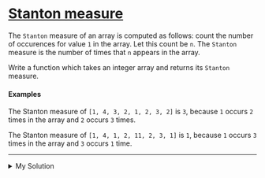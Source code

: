 # [Stanton measure](https://www.codewars.com/kata/59a1cdde9f922b83ee00003b)

The `Stanton` measure of an array is computed as follows: count the number of occurences for value `1` in the array. Let
this count be `n`. The `Stanton` measure is the number of times that `n` appears in the array.

Write a function which takes an integer array and returns its `Stanton` measure.

#### Examples

The Stanton measure of `[1, 4, 3, 2, 1, 2, 3, 2]` is `3`, because `1` occurs `2` times in the array and `2` occurs `3`
times.

The Stanton measure of `[1, 4, 1, 2, 11, 2, 3, 1]` is `1`, because `1` occurs `3` times in the array and `3` occurs `1`
time.

---

<details><summary>My Solution</summary>

```js
function stantonMeasure(a) {
  let oneCount = 0;
  let stantonCount = 0;

  a.forEach((v) => {
    if (v === 1) oneCount++;
  });
  a.forEach((v) => {
    if (v === oneCount) stantonCount++;
  });

  return stantonCount;
}
```

</details>
